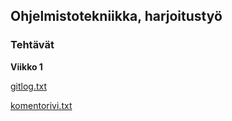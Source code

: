 ## Ohjelmistotekniikka, harjoitustyö

### Tehtävät

**Viikko 1**

[gitlog.txt](https://github.com/ThomasGrundstrom/ot-harjoitustyo/blob/master/laskarit/viikko1/gitlog.txt)

[komentorivi.txt](https://github.com/ThomasGrundstrom/ot-harjoitustyo/blob/master/laskarit/viikko1/komentorivi.txt)
